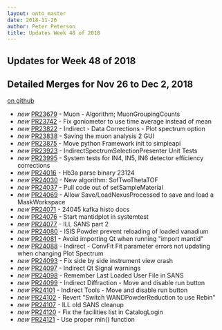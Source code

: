 ```yaml
---
layout: onto_master
date: 2018-11-26
author: Peter Peterson
title: Updates Week 48 of 2018
---
```

Updates for Week 48 of 2018
---------------------------

Detailed Merges for Nov 26 to Dec 2, 2018
-----------------------------------------
[on github](https://github.com/mantidproject/mantid/pulls?q=is%3Apr+merged%3A2018-11-27..2018-12-02)

* *new* [PR23679](https://github.com/mantidproject/mantid/pull/23679) - Muon - Algorithm; MuonGroupingCounts
* *new* [PR23742](https://github.com/mantidproject/mantid/pull/23742) - Fix goniometer to use time average instead of mean
* *new* [PR23822](https://github.com/mantidproject/mantid/pull/23822) - Indirect - Data Corrections - Plot spectrum option
* *new* [PR23838](https://github.com/mantidproject/mantid/pull/23838) - Saving the muon analysis 2 GUI
* *new* [PR23875](https://github.com/mantidproject/mantid/pull/23875) - Move python Framework init to simpleapi
* *new* [PR23923](https://github.com/mantidproject/mantid/pull/23923) - IndirectSpectrumSelectionPresenter Unit Tests
* *new* [PR23995](https://github.com/mantidproject/mantid/pull/23995) - System tests for IN4, IN5, IN6 detector efficiency corrections
* *new* [PR24016](https://github.com/mantidproject/mantid/pull/24016) - Hb3a parse binary 23124
* *new* [PR24030](https://github.com/mantidproject/mantid/pull/24030) - New algorithm: SofTwoThetaTOF
* *new* [PR24037](https://github.com/mantidproject/mantid/pull/24037) - Pull code out of setSampleMaterial
* *new* [PR24069](https://github.com/mantidproject/mantid/pull/24069) - Allow Save/LoadNexusProcessed to save and load a MaskWorkspace
* *new* [PR24071](https://github.com/mantidproject/mantid/pull/24071) - 24045 kafka histo docs
* *new* [PR24076](https://github.com/mantidproject/mantid/pull/24076) - Start mantidplot in systemtest
* *new* [PR24077](https://github.com/mantidproject/mantid/pull/24077) - ILL SANS part 2
* *new* [PR24080](https://github.com/mantidproject/mantid/pull/24080) - ISIS Powder prevent reloading of loaded vanadium
* *new* [PR24081](https://github.com/mantidproject/mantid/pull/24081) - Avoid importing Qt when running "import mantid"
* *new* [PR24088](https://github.com/mantidproject/mantid/pull/24088) - Indirect - ConvFit Fit parameter errors not updating when changing  Plot Spectrum
* *new* [PR24093](https://github.com/mantidproject/mantid/pull/24093) - Fix side by side instrument view crash
* *new* [PR24097](https://github.com/mantidproject/mantid/pull/24097) - Indirect Qt Signal warnings
* *new* [PR24098](https://github.com/mantidproject/mantid/pull/24098) - Remember Last Loaded User File in SANS
* *new* [PR24099](https://github.com/mantidproject/mantid/pull/24099) - Indirect Diffraction - Move and disable run button
* *new* [PR24101](https://github.com/mantidproject/mantid/pull/24101) - Indirect Tools - Move and disable run button
* *new* [PR24102](https://github.com/mantidproject/mantid/pull/24102) - Revert "Switch WANDPowderReduction to use Rebin"
* *new* [PR24107](https://github.com/mantidproject/mantid/pull/24107) - ILL old SANS cleanup
* *new* [PR24120](https://github.com/mantidproject/mantid/pull/24120) - Fix the facilities list in CatalogLogin
* *new* [PR24121](https://github.com/mantidproject/mantid/pull/24121) - Use proper min() function
